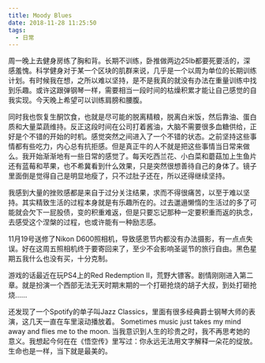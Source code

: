 ```yaml
---
title: Moody Blues
date: 2018-11-28 11:25:50
tags:
  - 日常
---
```

周一晚上去健身房练了胸和背。长期不训练，卧推做两边25lb都要死要活的，深感羞愧。科学健身对于某一个区块的肌群来说，几乎是一个以周为单位的长期训练计划。有时候我在想，之所以难以坚持，是不是我真的就没有办法在重量训练中找到乐趣。或许这跟弹钢琴一样，需要相当一段时间的枯燥积累才能让自己感觉的自我实现。今天晚上希望可以训练肩膀和腰腹。

<!-- more -->
同时我也恢复生酮饮食，也就是尽可能的脱离精粮，脱离白米饭，然后靠油、蛋白质和大量菜蔬维持。反正这段时间在公司打着酱油，大脑不需要很多血糖供给，正好是个不错的开始的时机。感觉突然之间进入了一个不错的状态。之前坚持这些事情都有些吃力，内心总有抗拒感。但是真正牛的人不就是把这些事情当日常来做么。我开始渐渐地有一些日常的感觉了。每天吃西兰花、小白菜和蘑菇加上生鱼片还有蓝莓和苹果，也不希冀看到什么效果，只是突然很想善待自己的身体了。镜子里面倒是觉得自己是明显地瘦了，只不过肚子还在，所以还得继续坚持。

我感到大量的挫败感都是来自于过分关注结果，求而不得很痛苦，以至于难以坚持。其实精致生活的过程本身就是有乐趣所在的。过去邋遢懒惰的生活过的多了可能就会欠下一屁股债，变的积重难返，但是只要忘记那种一定要积重而返的执念，去感受这个涅槃的过程，也或许能有一种励志感。

11月19号送修了Nikon D600照相机，导致感恩节内都没有办法摄影，有一点点失误。好在这周五照相机终于要寄回来了，至少不会影响圣诞节的旅行自由。黑色星期五我什么也没有买，十分克制。

游戏的话最近在玩PS4上的Red Redemption II，荒野大镖客。剧情刚刚进入第二章。就是扮演一个西部无法无天时期末期的一个打砸抢烧的胡子大叔，到处打砸抢烧……

还发现了一个Spotify的单子叫Jazz Classics，里面有很多经典爵士钢琴大师的表演，这几天一直在车里滚动播放着。 Sometimes music just takes my mind away and flies me to the moon. 当我意识到人生的珍贵之时，我不再思考她的意义。我想起今何在在《悟空传》里写过：你永远无法用文字解释一朵花的绽放。生命也是一样，当下就是最美的。
